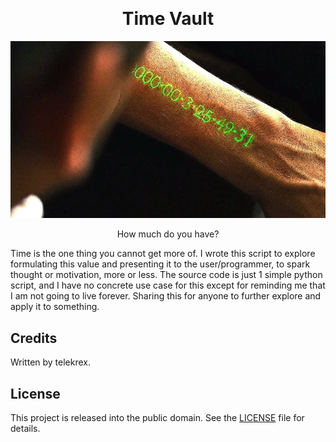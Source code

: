 <h1 align="center" style="margin-top: -10px"> Time Vault </h1>
<p align="center" style="width: 100;">
   <img align="center" src="time.jpg"><br><br>
   How much do you have?<br>
</p>

Time is the one thing you cannot get more of. I wrote this script to explore formulating this value and presenting it to the user/programmer, to spark thought or motivation, more or less. The source code is just 1 simple python script, and I have no concrete use case for this except for reminding me that I am not going to live forever. Sharing this for anyone to further explore and apply it to something.

## Credits
Written by telekrex.

## License
This project is released into the public domain. See the [LICENSE](LICENSE) file for details.